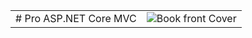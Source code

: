 <table style="width:100%" align="center">
  <tr>
    <td align="center"># Pro ASP.NET Core MVC</td>
    <td align="center"><img src="https://books.google.bg/books/content?id=iEQWDQAAQBAJ&printsec=frontcover&img=1&zoom=1&edge=curl&imgtk=AFLRE72s2K5668_vQJIySzmcTHlg3LPEMjwFfdsAPLUr-H9dTwvWWOoL6zylbNiiLpeCVOR-R22ABYWAxG_P1RF306YxEaw4G8DOIi39eE_TSZU32u_9Guj3jw2N-zqouIC_Ql2knYsd" alt="Book front Cover" /></td>
  </tr>
</table>